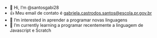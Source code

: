 - 👋 Hi, I’m @santosgabi28
- 👍  Meu email de contato é gabriela.castrodos.santos@escola.pr.gov.br
- 👀 I’m interested in  aprender a programar novas linguagens 
- 🌱 I’m currently learning  a programar recentemente  a linguagem de  Javascript  e Scratch

<!---
santosgabi28/santosgabi28 is a ✨ special ✨ repository because its `README.md` (this file) appears on your GitHub profile.
You can click the Preview link to take a look at your changes.
--->
